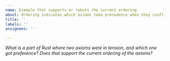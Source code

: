 ```yaml
---
name: Example that supports or rebuts the current ordering
about: Ordering indicates which axioms take precedence when they conflict.
title: ''
labels: ''
assignees: ''

---
```


*What is a part of Rust where two axioms were in tension, and which one got preference? Does that support the current ordering of the axioms?*
